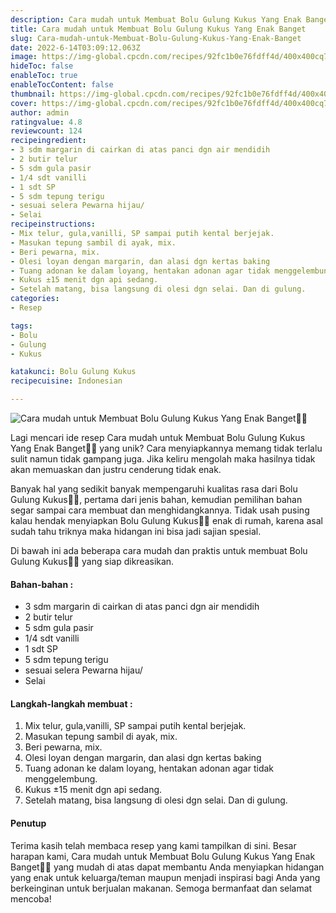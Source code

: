 ```yaml
---
description: Cara mudah untuk Membuat Bolu Gulung Kukus Yang Enak Banget"
title: Cara mudah untuk Membuat Bolu Gulung Kukus Yang Enak Banget
slug: Cara-mudah-untuk-Membuat-Bolu-Gulung-Kukus-Yang-Enak-Banget
date: 2022-6-14T03:09:12.063Z
image: https://img-global.cpcdn.com/recipes/92fc1b0e76fdff4d/400x400cq70/photo.jpg
hideToc: false
enableToc: true
enableTocContent: false
thumbnail: https://img-global.cpcdn.com/recipes/92fc1b0e76fdff4d/400x400cq70/photo.jpg
cover: https://img-global.cpcdn.com/recipes/92fc1b0e76fdff4d/400x400cq70/photo.jpg
author: admin
ratingvalue: 4.8
reviewcount: 124
recipeingredient:
- 3 sdm margarin di cairkan di atas panci dgn air mendidih
- 2 butir telur
- 5 sdm gula pasir
- 1/4 sdt vanilli
- 1 sdt SP
- 5 sdm tepung terigu
- sesuai selera Pewarna hijau/
- Selai
recipeinstructions:
- Mix telur, gula,vanilli, SP sampai putih kental berjejak.
- Masukan tepung sambil di ayak, mix.
- Beri pewarna, mix.
- Olesi loyan dengan margarin, dan alasi dgn kertas baking
- Tuang adonan ke dalam loyang, hentakan adonan agar tidak menggelembung.
- Kukus ±15 menit dgn api sedang.
- Setelah matang, bisa langsung di olesi dgn selai. Dan di gulung.
categories:
- Resep

tags:
- Bolu
- Gulung
- Kukus

katakunci: Bolu Gulung Kukus
recipecuisine: Indonesian

---
```


![Cara mudah untuk Membuat Bolu Gulung Kukus Yang Enak Banget👩‍🍳](https://img-global.cpcdn.com/recipes/92fc1b0e76fdff4d/400x400cq70/photo.jpg)

Lagi mencari ide resep Cara mudah untuk Membuat Bolu Gulung Kukus Yang Enak Banget👩‍🍳 yang unik? Cara menyiapkannya memang tidak terlalu sulit namun tidak gampang juga. Jika keliru mengolah maka hasilnya tidak akan memuaskan dan justru cenderung tidak enak.

Banyak hal yang sedikit banyak mempengaruhi kualitas rasa dari Bolu Gulung Kukus👩‍🍳, pertama dari jenis bahan, kemudian pemilihan bahan segar sampai cara membuat dan menghidangkannya. Tidak usah pusing kalau hendak menyiapkan Bolu Gulung Kukus👩‍🍳 enak di rumah, karena asal sudah tahu triknya maka hidangan ini bisa jadi sajian spesial.

Di bawah ini ada beberapa cara mudah dan praktis untuk membuat Bolu Gulung Kukus👩‍🍳 yang siap dikreasikan.

<!--inarticleads1-->

#### Bahan-bahan :

- 3 sdm margarin di cairkan di atas panci dgn air mendidih
- 2 butir telur
- 5 sdm gula pasir
- 1/4 sdt vanilli
- 1 sdt SP
- 5 sdm tepung terigu
- sesuai selera Pewarna hijau/
- Selai

<!--inarticleads2-->

#### Langkah-langkah membuat :

1. Mix telur, gula,vanilli, SP sampai putih kental berjejak.
1. Masukan tepung sambil di ayak, mix.
1. Beri pewarna, mix.
1. Olesi loyan dengan margarin, dan alasi dgn kertas baking
1. Tuang adonan ke dalam loyang, hentakan adonan agar tidak menggelembung.
1. Kukus ±15 menit dgn api sedang.
1. Setelah matang, bisa langsung di olesi dgn selai. Dan di gulung.

#### Penutup

Terima kasih telah membaca resep yang kami tampilkan di sini. Besar harapan kami, Cara mudah untuk Membuat Bolu Gulung Kukus Yang Enak Banget👩‍🍳 yang mudah di atas dapat membantu Anda menyiapkan hidangan yang enak untuk keluarga/teman maupun menjadi inspirasi bagi Anda yang berkeinginan untuk berjualan makanan. Semoga bermanfaat dan selamat mencoba!